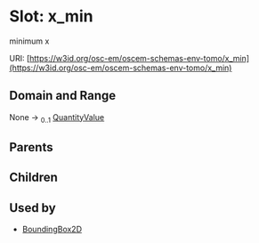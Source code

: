 
# Slot: x_min

minimum x

URI: [https://w3id.org/osc-em/oscem-schemas-env-tomo/x_min](https://w3id.org/osc-em/oscem-schemas-env-tomo/x_min)


## Domain and Range

None &#8594;  <sub>0..1</sub> [QuantityValue](QuantityValue.md)

## Parents


## Children


## Used by

 * [BoundingBox2D](BoundingBox2D.md)

